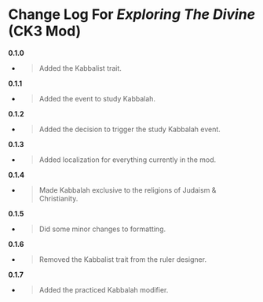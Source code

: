 ﻿# Change Log For *Exploring The Divine* (**CK3 Mod**)
**0.1.0**
* > Added the Kabbalist trait.

**0.1.1**
* > Added the event to study Kabbalah.

**0.1.2**
* > Added the decision to trigger the study Kabbalah event.

**0.1.3**
* > Added localization for everything currently in the mod.

**0.1.4**
* > Made Kabbalah exclusive to the religions of Judaism & Christianity.

**0.1.5**
* > Did some minor changes to formatting.

**0.1.6**
* > Removed the Kabbalist trait from the ruler designer.

**0.1.7**
* > Added the practiced Kabbalah modifier.